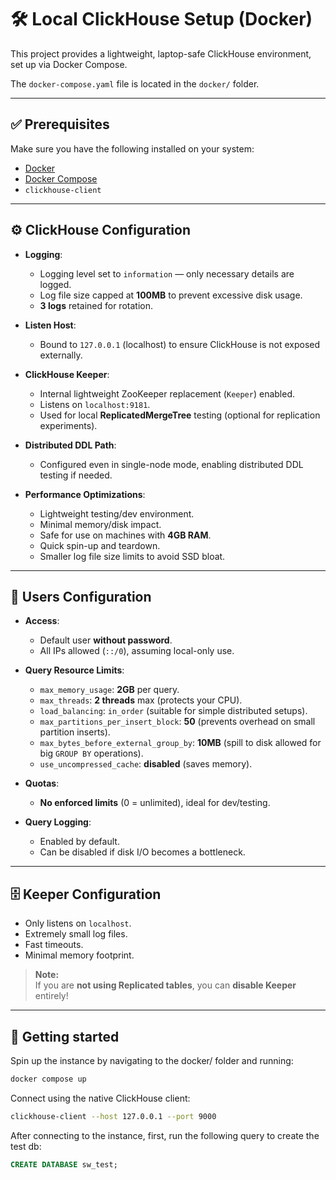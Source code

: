 # 🛠️ Local ClickHouse Setup (Docker)

This project provides a lightweight, laptop-safe ClickHouse environment, set up via Docker Compose.

The `docker-compose.yaml` file is located in the `docker/` folder.

---

## ✅ Prerequisites

Make sure you have the following installed on your system:

- [Docker](https://docs.docker.com/get-docker/)
- [Docker Compose](https://docs.docker.com/compose/install/)
- `clickhouse-client`

---

## ⚙️ ClickHouse Configuration

- **Logging**:
  - Logging level set to `information` — only necessary details are logged.
  - Log file size capped at **100MB** to prevent excessive disk usage.
  - **3 logs** retained for rotation.

- **Listen Host**:
  - Bound to `127.0.0.1` (localhost) to ensure ClickHouse is not exposed externally.

- **ClickHouse Keeper**:
  - Internal lightweight ZooKeeper replacement (`Keeper`) enabled.
  - Listens on `localhost:9181`.
  - Used for local **ReplicatedMergeTree** testing (optional for replication experiments).

- **Distributed DDL Path**:
  - Configured even in single-node mode, enabling distributed DDL testing if needed.

- **Performance Optimizations**:
  - Lightweight testing/dev environment.
  - Minimal memory/disk impact.
  - Safe for use on machines with **4GB RAM**.
  - Quick spin-up and teardown.
  - Smaller log file size limits to avoid SSD bloat.

---

## 👤 Users Configuration

- **Access**:
  - Default user **without password**.
  - All IPs allowed (`::/0`), assuming local-only use.

- **Query Resource Limits**:
  - `max_memory_usage`: **2GB** per query.
  - `max_threads`: **2 threads** max (protects your CPU).
  - `load_balancing`: `in_order` (suitable for simple distributed setups).
  - `max_partitions_per_insert_block`: **50** (prevents overhead on small partition inserts).
  - `max_bytes_before_external_group_by`: **10MB** (spill to disk allowed for big `GROUP BY` operations).
  - `use_uncompressed_cache`: **disabled** (saves memory).

- **Quotas**:
  - **No enforced limits** (0 = unlimited), ideal for dev/testing.

- **Query Logging**:
  - Enabled by default.
  - Can be disabled if disk I/O becomes a bottleneck.

---

## 🗄️ Keeper Configuration

- Only listens on `localhost`.
- Extremely small log files.
- Fast timeouts.
- Minimal memory footprint.

> **Note:**  
> If you are **not using Replicated tables**, you can **disable Keeper** entirely!

---

## 🚀 Getting started

Spin up the instance by navigating to the docker/ folder and running:

```bash
docker compose up
```

Connect using the native ClickHouse client:

```bash
clickhouse-client --host 127.0.0.1 --port 9000
```

After connecting to the instance, first, run the following query to create the test db:

```sql
CREATE DATABASE sw_test;
```
